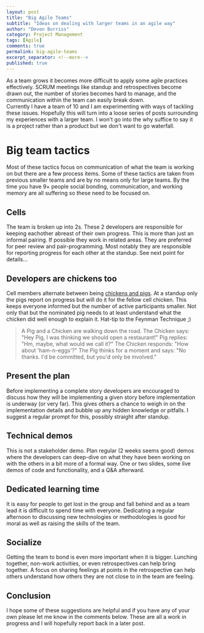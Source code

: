 ```yaml
---
layout: post
title: "Big Agile Teams"
subtitle: "Ideas on dealing with larger teams in an agile way"
author: "Devon Burriss"
category: Project Management
tags: [Agile]
comments: true
permalink: big-agile-teams
excerpt_separator: <!--more-->
published: true
---
```


As a team grows it becomes more difficult to apply some agile practices effectively. SCRUM meetings like standup and retrospectives become drawn out, the number of stories becomes hard to manage, and the communication within the team can easily break down.  
Currently I have a team of 10 and I am experimenting with ways of tackling these issues. Hopefully this will turn into a loose series of posts surrounding my experiences with a larger team. I won't go into the why suffice to say it is a project rather than a product but we don't want to go waterfall.

# Big team tactics

Most of these tactics focus on communication of what the team is working on but there are a few process items. Some of these tactics are taken from previous smaller teams and are by no means only for large teams. By the time you have 9+ people social bonding, communication, and working memory are all suffering so these need to be focused on.

## Cells

The team is broken up into 2s. These 2 developers are responsible for keeping eachother abreast of their own progress. This is more than just an informal pairing. If possible they work in related areas. They are preferred for peer review and pair-programming. Most notably they are responsible for reporting progress for each other at the standup. See next point for details...

## Developers are chickens too

Cell members alternate between being [chickens and pigs](https://en.wikipedia.org/wiki/The_Chicken_and_the_Pig). At a standup only the pigs report on progress but will do it for the fellow cell chicken. This keeps everyone informed but the number of active participants smaller. Not only that but the nominated pig needs to at least understand what the chicken did well enough to explain it. Hat-tip to the Feynman Technique ;)

> A Pig and a Chicken are walking down the road.
> The Chicken says: "Hey Pig, I was thinking we should open a restaurant!"
> Pig replies: "Hm, maybe, what would we call it?"
> The Chicken responds: "How about 'ham-n-eggs'?"
> The Pig thinks for a moment and says: "No thanks. I'd be committed, but you'd only be involved."

## Present the plan

Before implementing a complete story developers are encouraged to discuss how they will be implementing a given story before implementation is underway (or very far). This gives others a chance to weigh in on the implementation details and bubble up any hidden knowledge or pitfalls. I suggest a regular prompt for this, possibly straight after standup.

## Technical demos

This is not a stakeholder demo. Plan regular (2 weeks seems good) demos where the developers can deep-dive on what they have been working on with the others in a bit more of a formal way. One or two slides, some live demos of code and functionality, and a Q&A afterward.

## Dedicated learning time

It is easy for people to get lost in the group and fall behind and as a team lead it is difficult to spend time with everyone. Dedicating a regular afternoon to discussing new technologies or methodologies is good for moral as well as raising the skills of the team.

## Socialize

Getting the team to bond is even more important when it is bigger. Lunching together, non-work activities, or even retrospectives can help bring together. A focus on sharing feelings at points in the retrospective can help others understand how others they are not close to in the team are feeling. 

## Conclusion

I hope some of these suggestions are helpful and if you have any of your own please let me know in the comments below. These are all a work in progress and I will hopefully report back in a later post.